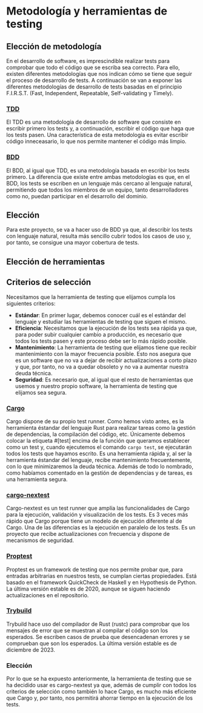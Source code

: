 # Metodología y herramientas de testing
## Elección de metodología
En el desarrollo de software, es imprescindible realizar tests para comprobar que todo el código que se escriba sea correcto. Para ello, existen diferentes metodologías que nos indican cómo se tiene que seguir el proceso de desarrollo de tests. A continuación se van a exponer las diferentes metodologías de desarrollo de tests basadas en el principio F.I.R.S.T. (Fast, Independent, Repeatable, Self-validating y Timely).

### [TDD](https://es.wikipedia.org/wiki/Desarrollo_guiado_por_pruebas)
El TDD es una metodología de desarrollo de software que consiste en escribir primero los tests y, a continuación, escribir el código que haga que los tests pasen. Una característica de esta metodología es evitar escribir código inneceasario, lo que nos permite mantener el código más limpio. 

### [BDD](https://es.wikipedia.org/wiki/Desarrollo_guiado_por_comportamiento)
El BDD, al igual que TDD, es una metodología basada en escribir los tests primero. La diferencia que existe entre ambas metodologías es que, en el BDD, los tests se escriben en un lenguaje más cercano al lenguaje natural, permitiendo que todos los miembros de un equipo, tanto desarrolladores como no, puedan participar en el desarrollo del dominio.

## Elección
Para este proyecto, se va a hacer uso de BDD ya que, al describir los tests con lenguaje natural, resulta más sencillo cubrir todos los casos de uso y, por tanto, se consigue una mayor cobertura de tests.

## Elección de herramientas
## Criterios de selección
Necesitamos que la herramienta de testing que elijamos cumpla los siguientes criterios:
- **Estándar**: En primer lugar, debemos conocer cuál es el estándar del lenguaje y estudiar las herramientas de testing que siguen el mismo.
- **Eficiencia**: Necesitamos que la ejecución de los tests sea rápida ya que, para poder subir cualquier cambio a producción, es necesario que todos los tests pasen y este proceso debe ser lo más rápido posible.
- **Mantenimiento**: La herramienta de testing que elijamos tiene que recibir mantenimiento con la mayor frecuencia posible. Esto nos asegura que es un software que no va a dejar de recibir actualizaciones a corto plazo y que, por tanto, no va a quedar obsoleto y no va a aumentar nuestra deuda técnica.
- **Seguridad**: Es necesario que, al igual que el resto de herramientas que usemos y nuestro propio software, la herramienta de testing que elijamos sea segura.

### [Cargo](https://doc.rust-lang.org/cargo/)
Cargo dispone de su propio test runner. Como hemos visto antes, es la herramienta éstandar del lenguaje Rust para realizar tareas como la gestión de dependencias, la compilación del código, etc. Únicamente debemos colocar la etiqueta #[test] encima de la función que queramos establecer como un test y, cuando ejecutemos el comando `cargo test`, se ejecutarán todos los tests que hayamos escrito. Es una herramienta rápida y, al ser la herramienta éstandar del lenguaje, recibe mantenimiento frecuentemente, con lo que minimizaremos la deuda técnica. Además de todo lo nombrado, como habíamos comentado en la gestión de dependencias y de tareas, es una herramienta segura.

### [cargo-nextest](https://nexte.st/)
Cargo-nextest es un test runner que amplía las funcionalidades de Cargo para la ejecución, validación y visualización de los tests. Es 3 veces más rápido que Cargo porque tiene un modelo de ejecución diferente al de Cargo. Una de las diferencias es la ejecución en paralelo de los tests. Es un proyecto que recibe actualizaciones con frecuencia y dispone de mecanismos de seguridad.

### [Proptest](https://lib.rs/crates/proptest)
Proptest es un framework de testing que nos permite probar que, para entradas arbitrarias en nuestros tests, se cumplan ciertas propiedades. Está basado en el framework QuickCheck de Haskell y en Hypothesis de Python. La última versión estable es de 2020, aunque se siguen haciendo actualizaciones en el repositorio.

### [Trybuild](https://lib.rs/crates/trybuild)
Trybuild hace uso del compilador de Rust (rustc) para comprobar que los mensajes de error que se muestran al compilar el código son los esperados. Se escriben casos de prueba que desencadenan errores y se comprueban que son los esperados. La última versión estable es de diciembre de 2023. 

### Elección
Por lo que se ha expuesto anteriormente, la herramienta de testing que se ha decidido usar es cargo-nextest ya que, además de cumplir con todos los criterios de selección como también lo hace Cargo, es mucho más eficiente que Cargo y, por tanto, nos permitirá ahorrar tiempo en la ejecución de los tests.